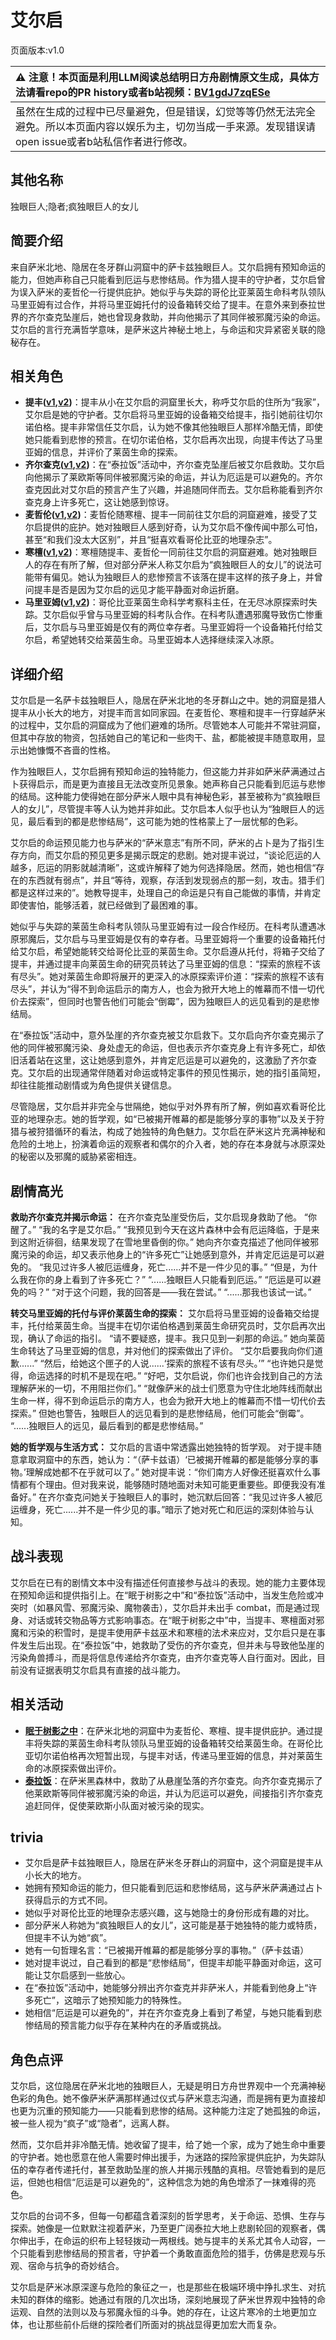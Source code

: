 # 艾尔启
页面版本:v1.0
 

| :warning: 注意！本页面是利用LLM阅读总结明日方舟剧情原文生成，具体方法请看repo的PR history或者b站视频：[BV1gdJ7zqESe](https://www.bilibili.com/video/BV1gdJ7zqESe/)         |
|:----------------------------|
| 虽然在生成的过程中已尽量避免，但是错误，幻觉等等仍然无法完全避免。所以本页面内容以娱乐为主，切勿当成一手来源。发现错误请open issue或者b站私信作者进行修改。|



## 其他名称
独眼巨人;隐者;疯独眼巨人的女儿
## 简要介绍
来自萨米北地、隐居在冬牙群山洞窟中的萨卡兹独眼巨人。艾尔启拥有预知命运的能力，但她声称自己只能看到厄运与悲惨结局。作为猎人提丰的守护者，艾尔启曾为误入萨米的麦哲伦一行提供庇护。她似乎与失踪的哥伦比亚莱茵生命科考队领队马里亚姆有过合作，并将马里亚姆托付的设备箱转交给了提丰。在意外来到泰拉世界的齐尔查克坠崖后，她也曾现身救助，并向他揭示了其同伴被邪魔污染的命运。艾尔启的言行充满哲学意味，是萨米这片神秘土地上，与命运和灾异紧密关联的隐秘存在。
## 相关角色
-   **提丰([v1](char_2012_typhon.md),[v2](../char_v3/char_2012_typhon.md))**：提丰从小在艾尔启的洞窟里长大，称呼艾尔启的住所为“我家”，艾尔启是她的守护者。艾尔启将马里亚姆的设备箱交给提丰，指引她前往切尔诺伯格。提丰非常信任艾尔启，认为她不像其他独眼巨人那样冷酷无情，即使她只能看到悲惨的预言。在切尔诺伯格，艾尔启再次出现，向提丰传达了马里亚姆的信息，并评价了莱茵生命的探索。
-   **齐尔查克([v1](char_4144_chilc.md),[v2](../char_v3/char_4144_chilc.md))**：在“泰拉饭”活动中，齐尔查克坠崖后被艾尔启救助。艾尔启向他揭示了莱欧斯等同伴被邪魔污染的命运，并认为厄运是可以避免的。齐尔查克因此对艾尔启的预言产生了兴趣，并追随同伴而去。艾尔启称能看到齐尔查克身上许多死亡，这让她感到惊讶。
-   **麦哲伦([v1](char_248_mgllan.md),[v2](../char_v3/char_248_mgllan.md))**：麦哲伦随寒檀、提丰一同前往艾尔启的洞窟避难，接受了艾尔启提供的庇护。她对独眼巨人感到好奇，认为艾尔启不像传闻中那么可怕，甚至“和我们没太大区别”，并且“挺喜欢看哥伦比亚的地理杂志”。
-   **寒檀([v1](char_341_sntlla.md),[v2](../char_v3/char_341_sntlla.md))**：寒檀随提丰、麦哲伦一同前往艾尔启的洞窟避难。她对独眼巨人的存在有所了解，但对部分萨米人称艾尔启为“疯独眼巨人的女儿”的说法可能带有偏见。她认为独眼巨人的悲惨预言不该落在提丰这样的孩子身上，并曾问提丰是否是因为艾尔启的远见才能平静面对命运折磨。
-   **马里亚姆([v1](extended_char_ma_li_ya_mu.md),[v2](../char_v3/extended_char_ma_li_ya_mu.md))**：哥伦比亚莱茵生命科学考察科主任，在无尽冰原探索时失踪。艾尔启似乎曾与马里亚姆的科考队合作。在科考队遭遇邪魔导致伤亡惨重后，艾尔启与马里亚姆是仅有的两位幸存者。马里亚姆将一个设备箱托付给艾尔启，希望她转交给莱茵生命。马里亚姆本人选择继续深入冰原。
## 详细介绍
艾尔启是一名萨卡兹独眼巨人，隐居在萨米北地的冬牙群山之中。她的洞窟是猎人提丰从小长大的地方，对提丰而言如同家园。在麦哲伦、寒檀和提丰一行穿越萨米的过程中，艾尔启的洞窟成为了他们避难的场所。尽管她本人可能并不常驻洞窟，但其中存放的物资，包括她自己的笔记和一些肉干、盐，都能被提丰随意取用，显示出她慷慨不吝啬的性格。

作为独眼巨人，艾尔启拥有预知命运的独特能力，但这能力并非如萨米萨满通过占卜获得启示，而是更为直接且无法改变所见景象。她声称自己只能看到厄运与悲惨的结局。这种能力使得她在部分萨米人眼中具有神秘色彩，甚至被称为“疯独眼巨人的女儿”，尽管提丰等人认为她并非如此。艾尔启本人似乎也认为“独眼巨人的远见，最后看到的都是悲惨结局”，这可能为她的性格蒙上了一层忧郁的色彩。

艾尔启的命运预见能力也与萨米的“萨米意志”有所不同，萨米的占卜是为了指引生存方向，而艾尔启的预见更多是揭示既定的悲剧。她对提丰说过，“谈论厄运的人越多，厄运的阴影就越清晰”，这或许解释了她为何选择隐居。然而，她也相信“存在的东西就有弱点”，并且“等待，观察，存活到发现弱点的那一刻，攻击。猎手们都是这样过来的”。她教导提丰，处理自己的命运是只有自己能做的事情，并肯定即使害怕，能够活着，就已经做到了最困难的事。

她似乎与失踪的莱茵生命科考队领队马里亚姆有过一段合作经历。在科考队遭遇冰原邪魔后，艾尔启与马里亚姆是仅有的幸存者。马里亚姆将一个重要的设备箱托付给艾尔启，希望她能转交给哥伦比亚的莱茵生命。艾尔启遵从托付，将箱子交给了提丰，并通过提丰向莱茵生命的研究员转达了马里亚姆的信息：“探索的旅程不该有尽头”。她对莱茵生命即将展开的更深入的冰原探索评价道：“探索的旅程不该有尽头”，并认为“得不到命运启示的南方人，也会为掀开大地上的帷幕而不惜一切代价去探索”，但同时也警告他们可能会“倒霉”，因为独眼巨人的远见看到的是悲惨结局。

在“泰拉饭”活动中，意外坠崖的齐尔查克被艾尔启救下。艾尔启向齐尔查克揭示了他的同伴被邪魔污染、身处虚无的命运，但也表示齐尔查克身上有许多死亡，却依旧活着站在这里，这让她感到意外，并肯定厄运是可以避免的，这激励了齐尔查克。艾尔启的出现通常伴随着对命运或特定事件的预见性揭示，她的指引虽简短，却往往能推动剧情或为角色提供关键信息。

尽管隐居，艾尔启并非完全与世隔绝，她似乎对外界有所了解，例如喜欢看哥伦比亚的地理杂志。她的哲学观，如“已被揭开帷幕的都是能够分享的事物”以及关于狩猎与被狩猎循环的看法，构成了她独特的角色魅力。艾尔启在萨米这片充满神秘和危险的土地上，扮演着命运的观察者和偶尔的介入者，她的存在本身就与冰原深处的秘密以及邪魔的威胁紧密相连。
## 剧情高光
**救助齐尔查克并揭示命运：**
在齐尔查克坠崖受伤后，艾尔启现身救助了他。
“你醒了。”
“我的名字是艾尔启。”
“我预见到今天在这片森林中会有厄运降临，于是来到这附近徘徊，结果发现了在雪地里昏倒的你。”
她向齐尔查克描述了他同伴被邪魔污染的命运，却又表示他身上的“许多死亡”让她感到意外，并肯定厄运是可以避免的。
“我见过许多人被厄运缠身，死亡......并不是一件少见的事。”
“但是，为什么我在你的身上看到了许多死亡？”
“......独眼巨人只能看到厄运。”
“厄运是可以避免的吗？”
“对于这个问题，我的回答是——我在尝试。”
“......那我也该试一试。”

**转交马里亚姆的托付与评价莱茵生命的探索：**
艾尔启将马里亚姆的设备箱交给提丰，托付给莱茵生命。当提丰在切尔诺伯格遇到莱茵生命研究员时，艾尔启再次出现，确认了命运的指引。
“请不要疑惑，提丰。我只见到一刹那的命运。”
她向莱茵生命转达了马里亚姆的信息，并对他们的探索做出了评价。
“艾尔启要我向你们道歉......”
“然后，给她这个匣子的人说......‘探索的旅程不该有尽头。’”
“也许她只是觉得，命运选择的时机不是现在吧。”
“好吧，艾尔启说，你们也许会找到自己的方法理解萨米的一切，不用阻拦你们。”
“就像萨米的战士们愿意为守住北地阵线而献出生命一样，得不到命运启示的南方人，也会为掀开大地上的帷幕而不惜一切代价去探索。”
但她也警告，独眼巨人的远见看到的是悲惨结局，他们可能会“倒霉”。
“......独眼巨人的远见，最后看到的都是悲惨结局。”

**她的哲学观与生活方式：**
艾尔启的言语中常透露出她独特的哲学观。
对于提丰随意拿取洞窟中的东西，她认为：“（萨卡兹语）‘已被揭开帷幕的都是能够分享的事物。’理解成她都不在乎就可以了。”
她对提丰说：“你们南方人好像还挺喜欢什么事情都有个理由。但对我来说，能够随时随地面对未知可能更重要些。即便我没有准备好。”
在齐尔查克问她关于独眼巨人的事时，她沉默后回答：“我见过许多人被厄运缠身，死亡......并不是一件少见的事。”暗示了她对死亡和厄运的深刻体验与认知。
## 战斗表现
艾尔启在已有的剧情文本中没有描述任何直接参与战斗的表现。她的能力主要体现在预知命运和提供指引上。在“眠于树影之中”和“泰拉饭”活动中，当发生危险或冲突时（如暴风雪、邪魔污染、魔物袭击），艾尔启并未出手 combat，而是通过现身、对话或转交物品等方式影响事态。在“眠于树影之中”中，当提丰、寒檀面对邪魔和污染的积雪时，是提丰使用萨卡兹巫术和寒檀的法术来应对，艾尔启只是在事件发生后出现。在“泰拉饭”中，她救助了受伤的齐尔查克，但并未与导致他坠崖的污染角兽搏斗，而是将信息传递给齐尔查克，由齐尔查克等人自行面对。因此，目前没有证据表明艾尔启具有直接的战斗能力。
## 相关活动
-   **[眠于树影之中](../stories/act15mini.md)**：在萨米北地的洞窟中为麦哲伦、寒檀、提丰提供庇护。通过提丰将失踪的莱茵生命科考队领队马里亚姆的设备箱转交给莱茵生命。在哥伦比亚切尔诺伯格再次短暂出现，与提丰对话，传递马里亚姆的信息，并对莱茵生命的冰原探索做出评价。
-   **[泰拉饭](../stories/act36side.md)**：在萨米黑森林中，救助了从悬崖坠落的齐尔查克。向齐尔查克揭示了他莱欧斯等同伴被邪魔污染的命运，并认为厄运可以避免，间接指引齐尔查克追赶同伴，促使莱欧斯小队面对被污染的现实。
## trivia
*   艾尔启是萨卡兹独眼巨人，隐居在萨米冬牙群山的洞窟中，这个洞窟是提丰从小长大的地方。
*   她拥有预知命运的能力，但只能看到厄运和悲惨结局，这与萨米萨满通过占卜获得启示的方式不同。
*   她似乎对哥伦比亚的地理杂志感兴趣，这与她隐士的身份形成有趣的对比。
*   部分萨米人称她为“疯独眼巨人的女儿”，这可能是基于她独特的能力或特质，但提丰不认为她“疯”。
*   她有一句哲理名言：“已被揭开帷幕的都是能够分享的事物。”（萨卡兹语）
*   她对提丰说过，自己看到的都是“悲惨结局”，但提丰却能平静面对命运，这可能让艾尔启感到一些放心。
*   在“泰拉饭”活动中，她能够分辨出齐尔查克并非萨米人，并能看到他身上“许多死亡”，这暗示了她预知能力的特殊性。
*   她相信“厄运是可以避免的”，并在齐尔查克身上看到了希望，与她只能看到悲惨结局的预言能力似乎存在某种内在的矛盾或挑战。
## 角色点评
艾尔启，这位隐居在萨米北地的独眼巨人，无疑是明日方舟世界观中一个充满神秘色彩的角色。她不像萨米萨满那样通过仪式与萨米意志沟通，而是拥有更为直接却也更为沉重的预知能力——只能看到悲惨的结局。这种能力注定了她孤独的命运，被一些人视为“疯子”或“隐者”，远离人群。

然而，艾尔启并非冷酷无情。她收留了提丰，给了她一个家，成为了她生命中重要的守护者。她也愿意在他人需要时伸出援手，为迷路的探险家提供庇护，为失踪队伍的幸存者传递托付，甚至救助坠崖的旅人并揭示残酷的真相。尽管她看到的是厄运，但她也相信“厄运是可以避免的”，这种信念为她的角色增添了一抹难得的亮色。

艾尔启的台词不多，但每一句都蕴含着深刻的哲学思考，关于命运、恐惧、生存与探索。她像是一位默默注视着萨米，乃至更广阔泰拉大地上悲剧轮回的观察者，偶尔伸出手，在命运的织布上轻轻拨动一两根线。她与提丰的关系尤其令人动容，一个只能看到悲惨结局的预言者，守护着一个勇敢直面危险的猎手，仿佛是悲观与乐观、宿命与抗争的奇妙结合。

艾尔启是萨米冰原深邃与危险的象征之一，也是那些在极端环境中挣扎求生、对抗未知的群体的缩影。她通过有限的几次出场，深刻地展现了萨米世界观中独特的命运观、自然的法则以及与邪魔永恒的斗争。她的存在，让这片寒冷的土地更加立体，也让那些前仆后继的探险者们所面对的挑战显得更加宏大而复杂。